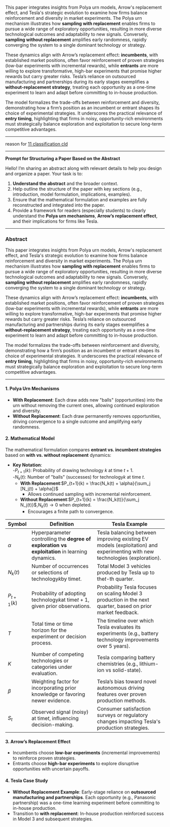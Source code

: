 
This paper integrates insights from Polya urn models, Arrow's replacement effect, and Tesla's strategic evolution to examine how firms balance reinforcement and diversity in market experiments. The Polya urn mechanism illustrates how **sampling with replacement** enables firms to pursue a wide range of exploratory opportunities, resulting in more diverse technological outcomes and adaptability to new signals. Conversely, **sampling without replacement** amplifies early randomness, rapidly converging the system to a single dominant technology or strategy.

These dynamics align with Arrow’s replacement effect: **incumbents**, with established market positions, often favor reinforcement of proven strategies (low-bar experiments with incremental rewards), while **entrants** are more willing to explore transformative, high-bar experiments that promise higher rewards but carry greater risks. Tesla’s reliance on outsourced manufacturing and partnerships during its early stages exemplifies a **without-replacement strategy**, treating each opportunity as a one-time experiment to learn and adapt before committing to in-house production.

The model formalizes the trade-offs between reinforcement and diversity, demonstrating how a firm’s position as an incumbent or entrant shapes its choice of experimental strategies. It underscores the practical relevance of **entry timing**, highlighting that firms in noisy, opportunity-rich environments must strategically balance exploration and exploitation to secure long-term competitive advantages.

---

reason for [11 classification cld](https://claude.ai/chat/494c0b91-7568-49e4-8c80-2c7875cc4c77)

---

**Prompt for Structuring a Paper Based on the Abstract**

Hello! I’m sharing an abstract along with relevant details to help you design and organize a paper. Your task is to:  
1. **Understand the abstract** and the broader context.  
2. Help outline the structure of the paper with key sections (e.g., introduction, model formulation, implications, examples).  
3. Ensure that the mathematical formulation and examples are fully reconstructed and integrated into the paper.  
4. Provide a framework for readers (especially students) to clearly understand the **Polya urn mechanisms**, **Arrow’s replacement effect**, and their implications for firms like Tesla.

---

### **Abstract**  

This paper integrates insights from Polya urn models, Arrow's replacement effect, and Tesla's strategic evolution to examine how firms balance reinforcement and diversity in market experiments. The Polya urn mechanism illustrates how **sampling with replacement** enables firms to pursue a wide range of exploratory opportunities, resulting in more diverse technological outcomes and adaptability to new signals. Conversely, **sampling without replacement** amplifies early randomness, rapidly converging the system to a single dominant technology or strategy.  

These dynamics align with Arrow’s replacement effect: **incumbents**, with established market positions, often favor reinforcement of proven strategies (low-bar experiments with incremental rewards), while **entrants** are more willing to explore transformative, high-bar experiments that promise higher rewards but carry greater risks. Tesla’s reliance on outsourced manufacturing and partnerships during its early stages exemplifies a **without-replacement strategy**, treating each opportunity as a one-time experiment to learn and adapt before committing to in-house production.  

The model formalizes the trade-offs between reinforcement and diversity, demonstrating how a firm’s position as an incumbent or entrant shapes its choice of experimental strategies. It underscores the practical relevance of **entry timing**, highlighting that firms in noisy, opportunity-rich environments must strategically balance exploration and exploitation to secure long-term competitive advantages.

---

#### 1. **Polya Urn Mechanisms**  
   - **With Replacement**: Each draw adds new "balls" (opportunities) into the urn without removing the current ones, allowing continued exploration and diversity.  
   - **Without Replacement**: Each draw permanently removes opportunities, driving convergence to a single outcome and amplifying early randomness.  
#### 2. **Mathematical Model**  
The mathematical formulation compares **entrant vs. incumbent strategies** based on **with vs. without replacement** dynamics:  
- **Key Notation**:  
   -$P_{t+1}(k)$: Probability of drawing technology $k$ at time $t+1$.  
   -$N_k(t)$: Number of "balls" (successes) for technology$k$ at time $t$.  
   - **With Replacement**:$P_{t+1}(k) = \frac{N_k(t) + \alpha}{\sum_j [N_j(t) + \alpha]}$ 
     - Allows continued sampling with incremental reinforcement.  
   - **Without Replacement**:$P_{t+1}(k) = \frac{N_k(t)}{\sum_j N_j(t)}$,$N_k(t) \to 0$ when depleted.  
     - Encourages a finite path to convergence.  

| **Symbol**       | **Definition**                                                                                 | **Tesla Example**                                                                                                          |
| ---------------- | ---------------------------------------------------------------------------------------------- | -------------------------------------------------------------------------------------------------------------------------- |
|$\alpha$    | Hyperparameter controlling the **degree of exploration vs exploitation** in learning dynamics. | Tesla balancing between improving existing EV models (exploitation) and experimenting with new technologies (exploration). |
|$N_k(t)$    | Number of occurrences or selections of technology$k$by time$t$.                     | Total Model 3 vehicles produced by Tesla up to the$t$-th quarter.                                                     |
|$P_{t+1}(k)$| Probability of adopting technology$k$at time$t+1$, given prior observations.        | Probability Tesla focuses on scaling Model 3 production in the next quarter, based on prior market feedback.               |
|$T$         | Total time or time horizon for the experiment or decision process.                             | The timeline over which Tesla evaluates its experiments (e.g., battery technology improvements over 5 years).              |
|$K$         | Number of competing technologies or categories under evaluation.                               | Tesla comparing battery chemistries (e.g., lithium-ion vs solid-state).                                                    |
|$\beta$     | Weighting factor for incorporating prior knowledge or favoring newer evidence.                 | Tesla’s bias toward novel autonomous driving features over proven production methods.                                      |
|$S_t$       | Observed signal (noisy) at time$t$, influencing decision-making.                          | Consumer satisfaction surveys or regulatory changes impacting Tesla's production strategies.                               |

#### 3. **Arrow’s Replacement Effect**  
- Incumbents choose **low-bar experiments** (incremental improvements) to reinforce proven strategies.  
- Entrants choose **high-bar experiments** to explore disruptive opportunities with uncertain payoffs.  

#### 4. **Tesla Case Study**  
- **Without Replacement Example**: Early-stage reliance on **outsourced manufacturing and partnerships**. Each opportunity (e.g., Panasonic partnership) was a one-time learning experiment before committing to in-house production.  
- Transition to **with replacement**: In-house production reinforced success in Model 3 and subsequent strategies.
